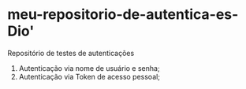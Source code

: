 # meu-repositorio-de-autentica-es-Dio'
Repositório de testes de autenticações
1. Autenticação via nome de usuário e senha;
2. Autenticação via Token de acesso pessoal;